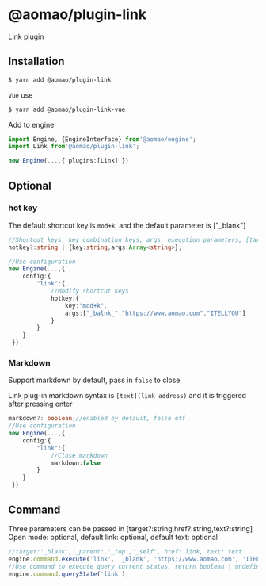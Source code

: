 # @aomao/plugin-link

Link plugin

## Installation

```bash
$ yarn add @aomao/plugin-link
```

`Vue` use

```bash
$ yarn add @aomao/plugin-link-vue
```

Add to engine

```ts
import Engine, {EngineInterface} from'@aomao/engine';
import Link from'@aomao/plugin-link';

new Engine(...,{ plugins:[Link] })
```

## Optional

### hot key

The default shortcut key is `mod+k`, and the default parameter is ["_blank"]

```ts
//Shortcut keys, key combination keys, args, execution parameters, [target?:string,href?:string,text?:string] Open mode: optional, default link: optional, default text: optional
hotkey?:string | {key:string,args:Array<string>};

//Use configuration
new Engine(...,{
    config:{
        "link":{
            //Modify shortcut keys
            hotkey:{
                key:"mod+k",
                args:["_balnk_","https://www.aomao.com","ITELLYOU"]
            }
        }
    }
 })
```

### Markdown

Support markdown by default, pass in `false` to close

Link plug-in markdown syntax is `[text](link address)` and it is triggered after pressing enter

```ts
markdown?: boolean;//enabled by default, false off
//Use configuration
new Engine(...,{
    config:{
        "link":{
            //Close markdown
            markdown:false
        }
    }
 })
```

## Command

Three parameters can be passed in [target?:string,href?:string,text?:string] Open mode: optional, default link: optional, default text: optional

```ts
//target:'_blank','_parent','_top','_self', href: link, text: text
engine.command.execute('link', '_blank', 'https://www.aomao.com', 'ITELLYOU');
//Use command to execute query current status, return boolean | undefined
engine.command.queryState('link');
```

